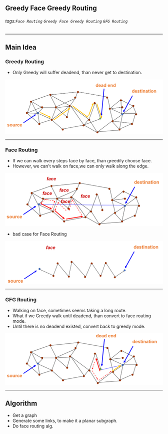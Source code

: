 ## Greedy Face Greedy Routing
###### tags:`Face Routing` `Greedy Face Greedy Routing` `GFG Routing`

---
## Main Idea
### Greedy Routing
- Only Greedy will suffer deadend, than never get to destination.
<img src=https://github.com/wewanadi/GFG_routing/blob/master/.picture/GFG%20(2).png width="600">

---
### Face Routing
- If we can walk every steps face by face, than greedily choose face. 
- However, we can't walk on face,we can only walk along the edge.
<img src=https://github.com/wewanadi/GFG_routing/blob/master/.picture/GFG%20(3).png width="600">

- bad case for Face Routing
<img src=https://github.com/wewanadi/GFG_routing/blob/master/.picture/GFG%20(5).png width="600">

---
### GFG Routing
- Walking on face, sometimes seems taking a long route.
- What if we Greedy walk until deadend, than convert to face routing mode.
- Until there is no deadend existed, convert back to greedy mode.
<img src=https://github.com/wewanadi/GFG_routing/blob/master/.picture/GFG%20(4).png width="600">

---

## Algorithm

- Get a graph
- Generate some links, to make it a planar subgraph.
- Do face routing alg.
